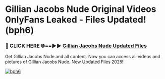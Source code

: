 # Gillian Jacobs Nude Original Videos 0nlyFans Leaked - Files Updated! (bph6)

<h3>🔴 CLICK HERE 🌐==►► <a href="https://tinyurl.com/4mcuefdz" rel="nofollow">Gillian Jacobs Nude Updated Files</a></h3>

Get Gillian Jacobs Nude and all content. Now you can access all videos and pictures of Gillian Jacobs Nude. New Updated Files 2025!

[![bph6](https://i.imgur.com/StAQSOY.gif)](https://tinyurl.com/4mcuefdz)
